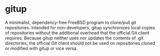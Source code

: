 # gitup
A minimalist, dependency-free FreeBSD program to clone/pull git repositories.  Intended for non-developers, gitup synchronizes local copies of repositories without the additional overhead that the official Git client requires.  Because gitup neither uses nor updates the contents of .git directories, the official Git client should not be used on repositories cloned or modified with gitup or vice versa.

